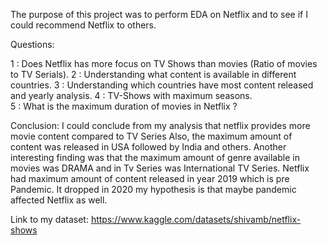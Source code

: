 
The purpose of this project was to perform EDA on Netflix and to see if I could recommend Netflix to others.

Questions:

1 : Does Netflix has more focus on TV Shows than movies (Ratio of movies to TV Serials). 
2 : Understanding what content is available in different countries.
3 : Understanding which countries have most content released and yearly analysis.
4 : TV-Shows with maximum seasons.   
5 : What is the maximum duration of movies in Netflix ?


Conclusion: 
I could conclude from my analysis that netflix provides more movie content compared to TV Series
Also, the maximum amount of content was released in USA followed by India and others.
Another interesting finding was that the maximum amount of genre available in movies was DRAMA and in Tv Series was International TV Series. 
Netflix had maximum amount of content released in year 2019 which is pre Pandemic. It dropped in 2020 my hypothesis is that maybe pandemic affected Netflix as well. 


Link to my dataset: https://www.kaggle.com/datasets/shivamb/netflix-shows
